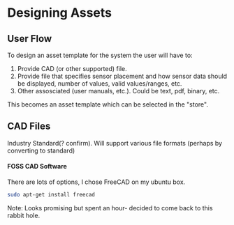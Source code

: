 

# Designing Assets

## User Flow

To design an asset template for the system the user will have to:
1. Provide CAD (or other supported) file.
1. Provide file that specifies sensor placement and how sensor data should be displayed, number of values, valid values/ranges, etc.
1. Other assosciated (user manuals, etc.). Could be text, pdf, binary, etc. 

This becomes an asset template which can be selected in the "store".
 
## CAD Files

Industry Standard(? confirm).  Will support various file formats (perhaps by converting to standard)


#### FOSS CAD Software

There are lots of options, I chose FreeCAD on my ubuntu box.

```bash
sudo apt-get install freecad
```

Note: Looks promising but spent an hour- decided to come back to this rabbit hole.


